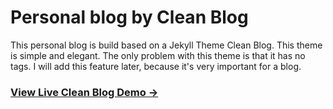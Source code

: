 # Personal blog by Clean Blog

This personal blog is build based on a Jekyll Theme Clean Blog. This theme is simple and elegant. The only problem with this theme is that it has no tags. I will add this feature later, because it's very important for a blog.


### [View Live Clean Blog Demo &rarr;](http://blackrockdigital.github.io/startbootstrap-clean-blog-jekyll/)

### [](https://github.com/nrandecker/particle)

### [](https://github.com/VincentGarreau/particles.js)